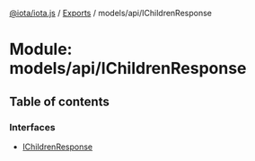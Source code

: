[@iota/iota.js](../README.md) / [Exports](../modules.md) / models/api/IChildrenResponse

# Module: models/api/IChildrenResponse

## Table of contents

### Interfaces

- [IChildrenResponse](../interfaces/models_api_ichildrenresponse.ichildrenresponse.md)

